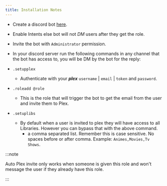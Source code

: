 ```yaml
---
title: Installation Notes
---
```


- Create a discord bot [here](https://discord.com/developers/applications).
- Enable Intents else bot will not _DM_ users after they get the role.
- Invite the bot with `Administrator` permission.

- In your discord server run the following commands in any channel that the bot has access to, you will be DM by the bot for the reply:

- `.setupplex`
  - Authenticate with your _**plex**_ `username` | `email` | `token` and `password`.

- `.roleadd @role`
  - This is the role that will trigger the bot to get the email from the user and invite them to Plex.

- `.setuplibs`
  - By default when a user is invited to plex they will have access to all Libraries. However you can bypass that with the above command.
    - a comma separated list. Remember this is case sensitive. No spaces before or after comma. Example: `Animes,Movies,Tv Shows`.

:::note

Auto Plex invite only works when someone is given this role and won't message the user if they already have this role.

:::
